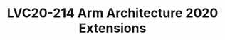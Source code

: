 ---
categories:
- lvc20
description: The Arm Architecture is continually evolving to meet the needs of our
  ecosystem partners. Arm, Linaro, and the wider ecosystem build on the foundations
  of the Architecture, creating a rich and varied range of products along with associated
  Firmware and Software, driving the technology of the future.<br /> <br /> This talk
  will introduce the 2020 extensions to the A profile architecture, ahead of the release
  of the updated register and instruction set XML. It will discuss the software enablement
  that has been going on, and the future development needs of the wider ecosystem,
  to ensure that software is available when physical products are delivered.<br />
image: /assets/images/featured-images/lvc20/LVC20-214.png
session_id: LVC20-214
session_room: '[Track 2] Linux/Android'
session_slot:
  end_time: 2020-09-23 12:10
  start_time: 2020-09-23 11:45
session_speakers:
- speaker_bio: Martin Weidmann is Director of Product Management in Arm’s Architecture
    and Technology Group, with responsibility for the A and R profiles of the architecture.
    In previous roles in Arm, Martin has maintained the Generic Interrupt Controller
    (GIC) architecture, and for many years provided front-line support to partners.
  speaker_company: ''
  speaker_image: http://avatars.sched.co/2/f2/11406031/avatar.jpg.320x320px.jpg?bdb
  speaker_name: Martin Weidmann
  speaker_position: Arm, Director of Product Management
  speaker_role: speaker
session_track: Other
tag: session
tags: Other
title: LVC20-214 Arm Architecture 2020 Extensions
---